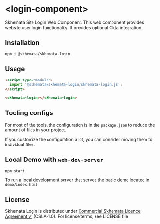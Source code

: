 # \<login-component>

Skhemata Site Login Web Component. This web component provides website user login functionality. It provides optional Okta integration.

## Installation
```bash
npm i @skhemata/skhemata-login
```

## Usage
```html
<script type="module">
  import '@skhemata/skhemata-login/skhemata-login.js';
</script>

<skhemata-login></skhemata-login>
```



## Tooling configs

For most of the tools, the configuration is in the `package.json` to reduce the amount of files in your project.

If you customize the configuration a lot, you can consider moving them to individual files.

## Local Demo with `web-dev-server`
```bash
npm start
```
To run a local development server that serves the basic demo located in `demo/index.html`

## License

Skhemata Login is distributed under [Commercial Skhemata Licence Agreement v1](https://www.skhemata.com/license/csla-1.0) (CSLA-1.0). For license terms, see LICENSE file
